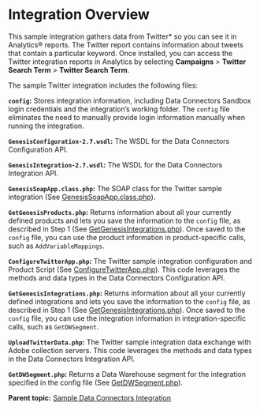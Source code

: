 # Integration Overview

This sample integration gathers data from Twitter\* so you can see it in Analytics® reports. The Twitter report contains information about tweets that contain a particular keyword. Once installed, you can access the Twitter integration reports in Analytics by selecting **Campaigns** \> **Twitter Search Term** \> **Twitter Search Term**.

The sample Twitter integration includes the following files:

**`config`:** Stores integration information, including Data Connectors Sandbox login credentials and the integration’s working folder. The `config` file eliminates the need to manually provide login information manually when running the integration.

**`GenesisConfiguration-2.7.wsdl`:** The WSDL for the Data Connectors Configuration API.

**`GenesisIntegration-2.7.wsdl`:** The WSDL for the Data Connectors Integration API.

**`GenesisSoapApp.class.php`:** The SOAP class for the Twitter sample integration \(See [GenesisSoapApp.class.php](r_genesisSoapApp_class.md#)\).

**`GetGenesisProducts.php`:** Returns information about all your currently defined products and lets you save the information to the `config` file, as described in Step 1 \(See [GetGenesisIntegrations.php](r_getGenesisIntegrations.md#)\). Once saved to the `config` file, you can use the product information in product-specific calls, such as `AddVariableMappings`.

**`ConfigureTwitterApp.php`:** The Twitter sample integration configuration and Product Script \(See [ConfigureTwitterApp.php](r_configureTwitterApp.md#)\). This code leverages the methods and data types in the Data Connectors Configuration API.

**`GetGenesisIntegrations.php`:** Returns information about all your currently defined integrations and lets you save the information to the `config` file, as described in Step 1 \(See [GetGenesisIntegrations.php](r_getGenesisIntegrations.md#)\). Once saved to the `config` file, you can use the integration information in integration-specific calls, such as `GetDWSegment`.

**`UploadTwitterData.php`:** The Twitter sample integration data exchange with Adobe collection servers. This code leverages the methods and data types in the Data Connectors Integration API.

**`GetDWSegment.php`:** Returns a Data Warehouse segment for the integration specified in the config file \(See [GetDWSegment.php](r_getDWSegment.md#)\).

**Parent topic:** [Sample Data Connectors Integration](../../code_samples/integration/c_sample_genesis_integration.md)

